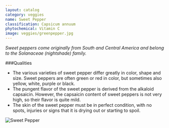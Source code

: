 ```yaml
---
layout: catalog
category: veggies
name: Sweet Pepper
classification: Capsicum annuum
phytochemical: Vitamin C
image: veggies/greenpepper.jpg
---
```


*Sweet peppers come originally from South and Central America and belong to the Solanaceae (nightshade) family.*

###Qualities 
 
- The various varieties of sweet pepper differ greatly in color, shape and size. Sweet peppers are often green or red in color, but sometimes also yellow, white, purple or black. 
- The pungent flavor of the sweet pepper is derived from the alkaloid capsaicin. However, the capsaicin content of sweet peppers is not very high, so their flavor is quite mild. 
- The skin of the sweet pepper must be in perfect condition, with no spots, injuries or signs that it is drying out or starting to spoil.

![Sweet Pepper](http://upload.wikimedia.org/wikipedia/commons/a/a7/Capsicum1.jpg)
